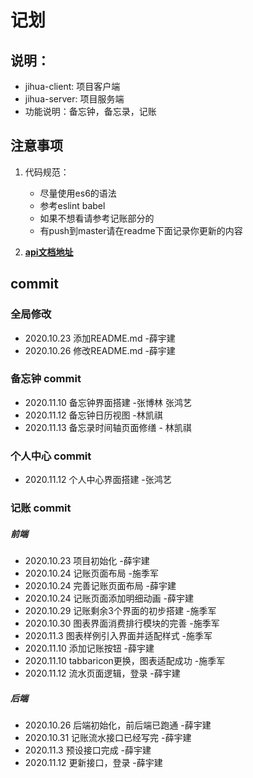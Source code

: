 # 记划

## 说明：
- jihua-client: 项目客户端
- jihua-server: 项目服务端
- 功能说明：备忘钟，备忘录，记账

## 注意事项

1. 代码规范：
	- 尽量使用es6的语法
	- 参考eslint babel 
	- 如果不想看请参考记账部分的
	- 有push到master请在readme下面记录你更新的内容

2. **[api文档地址](https://www.showdoc.com.cn/jihua?page_id=5647596436480599)**


## commit

### 全局修改

 - 2020.10.23 添加README.md -薛宇建
 - 2020.10.26 修改README.md -薛宇建

### 备忘钟 commit
- 2020.11.10 备忘钟界面搭建 -张博林 张鸿艺
- 2020.11.12 备忘钟日历视图 -林凯祺
- 2020.11.13 备忘录时间轴页面修缮  -  林凯祺
### 个人中心 commit
- 2020.11.12 个人中心界面搭建 -张鸿艺

### 记账 commit

##### 前端

- 2020.10.23 项目初始化  -薛宇建
- 2020.10.24 记账页面布局 -施季军
- 2020.10.24 完善记账页面布局 -薛宇建
- 2020.10.24 记账页面添加明细动画 -薛宇建
- 2020.10.29 记账剩余3个界面的初步搭建 -施季军
- 2020.10.30 图表界面消费排行模块的完善 -施季军
- 2020.11.3 图表样例引入界面并适配样式 -施季军
- 2020.11.10 添加记账按钮 -薛宇建
- 2020.11.10 tabbaricon更换，图表适配成功 -施季军
- 2020.11.12 流水页面逻辑，登录 -薛宇建


##### 后端

- 2020.10.26 后端初始化，前后端已跑通 -薛宇建
- 2020.10.31 记账流水接口已经写完 -薛宇建
- 2020.11.3 预设接口完成 -薛宇建
- 2020.11.12 更新接口，登录 -薛宇建
